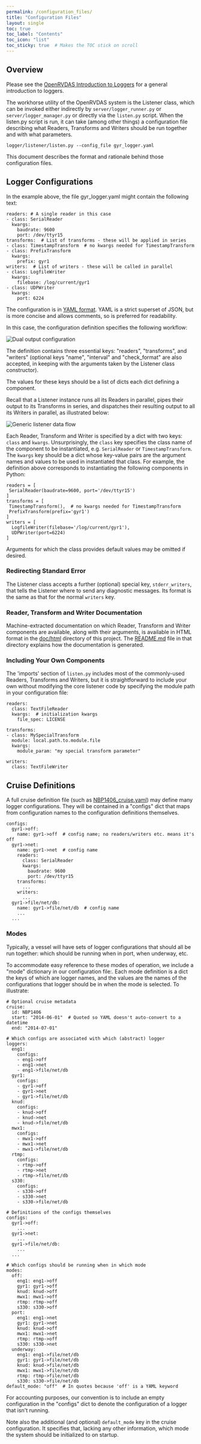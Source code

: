 ```yaml
---
permalink: /configuration_files/
title: "Configuration Files"
layout: single
toc: true
toc_label: "Contents"
toc_icon: "list"
toc_sticky: true  # Makes the TOC stick on scroll
---
```


## Overview

Please see the [OpenRVDAS Introduction to Loggers](/intro_to_loggers/)
for a general introduction to loggers.

The workhorse utility of the OpenRVDAS system is the Listener class,
which can be invoked either indirectly by ```server/logger_runner.py```
or ```server/logger_manager.py``` or directly via the ```listen.py```
script. When the listen.py script is run, it can take (among other
things) a configuration file describing what Readers, Transforms and
Writers should be run together and with what parameters.

```
logger/listener/listen.py --config_file gyr_logger.yaml
```
This document describes the format and rationale behind those
configuration files.

## Logger Configurations

In the example above, the file gyr\_logger.yaml might contain the
following text:

```
readers: # A single reader in this case
- class: SerialReader
  kwargs:
    baudrate: 9600
    port: /dev/ttyr15
transforms:  # List of transforms - these will be applied in series
- class: TimestampTransform  # no kwargs needed for TimestampTransform
- class: PrefixTransform
  kwargs:
    prefix: gyr1
writers:  # List of writers - these will be called in parallel
- class: LogfileWriter
  kwargs:
    filebase: /log/current/gyr1
- class: UDPWriter
  kwargs:
    port: 6224
```

The configuration is in [YAML format](https://yaml.org/). YAML is a strict
superset of JSON, but is more concise and allows comments, so is preferred
for readability.

In this case, the configuration definition specifies the following workflow:

![Dual output configuration](../assets/images/dual_writer.png)

The definition contains three essential keys: "readers",
"transforms", and "writers" (optional keys "name", "interval" and
"check_format" are also accepted, in keeping with the arguments taken
by the Listener class constructor).

The values for these keys should be a list of dicts each dict defining
a component.

Recall that a Listener instance runs all its Readers in parallel, pipes
their output to its Transforms in series, and dispatches their resulting
output to all its Writers in parallel, as illustrated below:

![Generic listener data flow](../assets/images/generic_listener.png)

Each Reader, Transform and Writer is specified by a dict with two keys:
``class`` and ``kwargs``. Unsurprisingly, the ``class`` key specifies the
class name of the component to be instantiated, e.g. ``SerialReader`` or
``TimestampTransform``.  The ``kwargs`` key should be a dict whose key-value
pairs are the argument names and values to be used in instantiated that class.
For example, the definition above corresponds to instantiating the following
components in Python:
```
readers = [
 SerialReader(baudrate=9600, port='/dev/ttyr15')
]
transforms = [
 TimestampTransform(),  # no kwargs needed for TimestampTransform
 PrefixTransform(prefix='gyr1')
]
writers = [
  LogfileWriter(filebase='/log/current/gyr1'),
  UDPWriter(port=6224)
]
```
Arguments for which the class provides default values may be omitted if
desired.

### Redirecting Standard Error

The Listener class accepts a further (optional) special key,
``stderr_writers``, that tells the Listener where to send any
diagnostic messages. Its format is the same as that for the normal
``writers`` key.

### Reader, Transform and Writer Documentation

Machine-extracted documentation on which Reader, Transform and Writer components
are available, along with their arguments, is available in HTML format in the
[doc/html](../_pages/docs/html) directory of this project. The [README.md](/_pages/docs/html/README.md) file
in that directory explains how the documentation is generated.

### Including Your Own Components

The 'imports' section of ``listen.py`` includes most of the commonly-used Readers, Transforms and Writers, but it is straightforward to include your own without modifying the core listener code by specifying the module path in your configuration file:

```
readers:
  class: TextFileReader
  kwargs:  # initialization kwargs
    file_spec: LICENSE

transforms:
- class: MySpecialTransform
  module: local.path.to.module.file
  kwargs:
    module_param: "my special transform parameter"

writers:
  class: TextFileWriter
```

## Cruise Definitions

A full cruise definition file (such as
[NBP1406_cruise.yaml](../test/NBP1406/NBP1406_cruise.yaml)) may define
many logger configurations. They will be contained in a "configs" dict
that maps from configuration names to the configuration definitions
themselves.

```
configs:
  gyr1->off:
    name: gyr1->off  # config name; no readers/writers etc. means it's off
  gyr1->net:
    name: gyr1->net  # config name
    readers:
      class: SerialReader
      kwargs:
        baudrate: 9600
        port: /dev/ttyr15
    transforms:
      ...
    writers:
      ...
  gyr1->file/net/db:
    name: gyr1->file/net/db  # config name
    ...
  ...
```

### Modes

Typically, a vessel will have sets of logger configurations that
should all be run together: which should be running when in port, when
underway, etc.

To accommodate easy reference to these modes of operation, we include
a "mode" dictionary in our configuration file:. Each mode
definition is a dict the keys of which are logger names, and the
values are the names of the configurations that logger should be in
when the mode is selected. To illustrate:

```
# Optional cruise metadata
cruise:
  id: NBP1406
  start: "2014-06-01"  # Quoted so YAML doesn't auto-convert to a datetime
  end: "2014-07-01"

# Which configs are associated with which (abstract) logger
loggers:
  eng1:
    configs:
    - eng1->off
    - eng1->net
    - eng1->file/net/db
  gyr1:
    configs:
    - gyr1->off
    - gyr1->net
    - gyr1->file/net/db
  knud:
    configs:
    - knud->off
    - knud->net
    - knud->file/net/db
  mwx1:
    configs:
    - mwx1->off
    - mwx1->net
    - mwx1->file/net/db
  rtmp:
    configs:
    - rtmp->off
    - rtmp->net
    - rtmp->file/net/db
  s330:
    configs:
    - s330->off
    - s330->net
    - s330->file/net/db

# Definitions of the configs themselves
configs:
  gyr1->off:
    ...
  gyr1->net:
    ...
  gyr1->file/net/db:
    ...
  ...

# Which configs should be running when in which mode
modes:
  off:
    eng1: eng1->off
    gyr1: gyr1->off
    knud: knud->off
    mwx1: mwx1->off
    rtmp: rtmp->off
    s330: s330->off
  port:
    eng1: eng1->net
    gyr1: gyr1->net
    knud: knud->off
    mwx1: mwx1->net
    rtmp: rtmp->off
    s330: s330->net
  underway:
    eng1: eng1->file/net/db
    gyr1: gyr1->file/net/db
    knud: knud->file/net/db
    mwx1: mwx1->file/net/db
    rtmp: rtmp->file/net/db
    s330: s330->file/net/db
default_mode: "off"  # In quotes because 'off' is a YAML keyword
```

For accounting purposes, our convention is to include an empty
configuration in the "configs" dict to denote the configuration of a
logger that isn't running.

Note also the additional (and optional) ```default_mode``` key
in the cruise configuration. It specifies that, lacking any other
information, which mode the system should be initialized to on startup.
